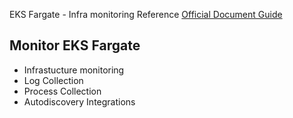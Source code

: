 EKS Fargate - Infra monitoring
Reference [Official Document Guide](https://docs.datadoghq.com/integrations/eks_fargate/#configuration)

Monitor EKS Fargate
--------
- Infrastucture monitoring
- Log Collection
- Process Collection
- Autodiscovery Integrations
